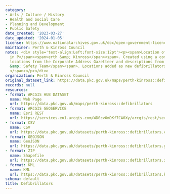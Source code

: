 ```yaml
---
category:
- Arts / Culture / History
- Health and Social Care
- Planning and Development
- Public Safety
date_created: '2023-03-27'
date_updated: '2024-01-05'
license: https://www.nationalarchives.gov.uk/doc/open-government-licence/version/3/
maintainer: Perth & Kinross Council
notes: <div style='text-align:Left;font-size:12pt'><p><span>Location of Defibrillators
  in P</span><span>erth &amp; Kinross</span><span>. Created using a combination of
  locations from the Corporate Address Gazetteer and descriptions from </span><span>Health
  &amp; Safety Team</span><span>. Locations added as new defibrillators are installed.
  </span></p></div>
organization: Perth & Kinross Council
original_dataset_link: https://data.pkc.gov.uk/maps/perth-kinross::defibrillators
records: null
resources:
- format: ARCGIS HUB DATASET
  name: Web Page
  url: https://data.pkc.gov.uk/maps/perth-kinross::defibrillators
- format: ARCGIS GEOSERVICE
  name: Esri REST
  url: https://services-eu1.arcgis.com/WD0cvOmDKf7CA0Xy/arcgis/rest/services/Defibrillators/FeatureServer/27
- format: CSV
  name: CSV
  url: https://data.pkc.gov.uk/datasets/perth-kinross::defibrillators.csv?where=1=1&outSR=%7B%22latestWkid%22%3A27700%2C%22wkid%22%3A27700%7D
- format: GEOJSON
  name: GeoJSON
  url: https://data.pkc.gov.uk/datasets/perth-kinross::defibrillators.geojson?where=1=1&outSR=%7B%22latestWkid%22%3A27700%2C%22wkid%22%3A27700%7D
- format: ZIP
  name: Shapefile
  url: https://data.pkc.gov.uk/datasets/perth-kinross::defibrillators.zip?where=1=1&outSR=%7B%22latestWkid%22%3A27700%2C%22wkid%22%3A27700%7D
- format: KML
  name: KML
  url: https://data.pkc.gov.uk/datasets/perth-kinross::defibrillators.kml?where=1=1&outSR=%7B%22latestWkid%22%3A27700%2C%22wkid%22%3A27700%7D
schema: default
title: Defibrillators
---
```

